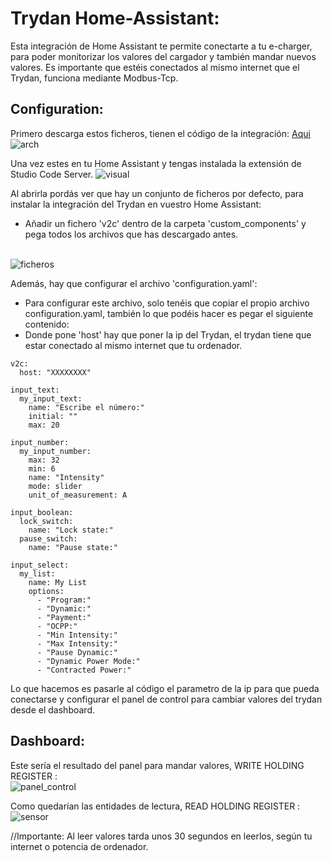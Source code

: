 # Trydan Home-Assistant:

Esta integración de Home Assistant te permite conectarte a tu e-charger, para poder monitorizar los valores del cargador y también mandar nuevos valores.
Es importante que estéis conectados al mismo internet que el Trydan, funciona mediante Modbus-Tcp.

## Configuration:
Primero descarga estos ficheros, tienen el código de la integración: [Aqui](https://github.com/V2Charge/Trydan_Modbus_TCP/tree/main/home-assistant/custom_components/v2c)
<br>![arch](https://user-images.githubusercontent.com/121380348/231111804-25bfff86-c44a-4e09-8353-d55e7dd7d535.png)</br>

Una vez estes en tu Home Assistant y tengas instalada la extensión de Studio Code Server. 
![visual](https://user-images.githubusercontent.com/121380348/231114227-ee6d0d12-4218-4dd5-a85c-87ccf4917153.png)

Al abrirla pordás ver que hay un conjunto de ficheros por defecto, para instalar la integración del Trydan en vuestro Home Assistant: <br>
- Añadir un fichero 'v2c' dentro de la carpeta 'custom_components' y pega todos los archivos que has descargado antes.

<br>![ficheros](https://user-images.githubusercontent.com/121380348/231093952-1cc5099c-d1a2-4777-877c-3e5b39b30327.png) </br>




Además, hay que configurar el archivo 'configuration.yaml': <br>
- Para configurar este archivo, solo tenéis que copiar el propio archivo configuration.yaml, también lo que podéis hacer es pegar el siguiente contenido:
- Donde pone 'host' hay que poner la ip del Trydan, el trydan tiene que estar conectado al mismo internet que tu ordenador.

```
v2c:
  host: "XXXXXXXX"

input_text:
  my_input_text:
    name: "Escribe el número:"
    initial: ""
    max: 20

input_number:
  my_input_number:
    max: 32
    min: 6
    name: "Intensity"
    mode: slider
    unit_of_measurement: A

input_boolean:
  lock_switch:
    name: "Lock state:"
  pause_switch:
    name: "Pause state:"

input_select:
  my_list:
    name: My List
    options:
      - "Program:"
      - "Dynamic:"
      - "Payment:"
      - "OCPP:"
      - "Min Intensity:"
      - "Max Intensity:"
      - "Pause Dynamic:"
      - "Dynamic Power Mode:"
      - "Contracted Power:"
```
Lo que hacemos es pasarle al código el parametro de la ip para que pueda conectarse y configurar el panel de control para cambiar valores del trydan desde el dashboard.

## Dashboard:

Este sería el resultado del panel para mandar valores, WRITE HOLDING REGISTER :
<br>![panel_control](https://user-images.githubusercontent.com/121380348/231107807-64d40d2e-5906-4a31-bfe3-bbc950b7cb4b.png)</br>

Como quedarían las entidades de lectura, READ HOLDING REGISTER :
<br>![sensor](https://user-images.githubusercontent.com/121380348/231108758-9c03df67-590e-45b2-9a42-8bb06e5f89e4.png) </br>


//Importante: Al leer valores tarda unos 30 segundos en leerlos, según tu internet o potencia de ordenador.

